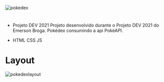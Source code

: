 ![pokedex](https://user-images.githubusercontent.com/19761580/108602382-65735f00-7380-11eb-9fc7-80705b5a56d8.png)
#

* Projeto DEV 2021
Projeto desenvolvido durante o Projeto DEV 2021 do Emerson Broga. Pokédex consumindo a api PokéAPI.

* HTML CSS JS

# Layout 

![pokedexlayout](https://user-images.githubusercontent.com/19761580/108602947-c486a300-7383-11eb-8edb-06f097205042.png)
